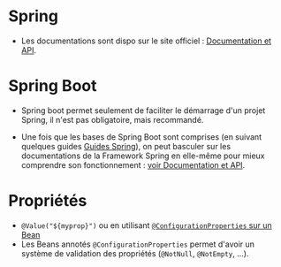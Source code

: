# Spring

- Les documentations sont dispo sur le site officiel : [Documentation et API](https://projects.spring.io/spring-framework).

# Spring Boot

- Spring boot permet seulement de faciliter le démarrage d'un projet Spring, il n'est pas obligatoire, mais recommandé.

- Une fois que les bases de Spring Boot sont comprises (en suivant quelques guides [Guides Spring](https://spring.io/guides)), on peut basculer sur les documentations de la Framework Spring en elle-même pour mieux comprendre son fonctionnement : [voir Documentation et API](https://projects.spring.io/spring-framework).


# Propriétés

- `@Value("${myprop}")` ou en utilisant [`@ConfigurationProperties` sur un Bean](https://docs.spring.io/spring-boot/docs/2.0.0.RELEASE/reference/htmlsingle/#boot-features-external-config-typesafe-configuration-properties)
- Les Beans annotés `@ConfigurationProperties` permet d'avoir un système de validation des propriétés (`@NotNull`, `@NotEmpty`, ...).
